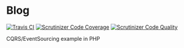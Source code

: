 # Blog

[![Travis CI](https://api.travis-ci.org/glopezdetorre/blog.svg?branch=master)](https://api.travis-ci.org/glopezdetorre/blog.svg?branch=master)
[![Scrutinizer Code Coverage](https://scrutinizer-ci.com/g/glopezdetorre/blog/badges/coverage.png?b=master)](https://scrutinizer-ci.com/g/glopezdetorre/blog/badges/coverage.png?b=master)
[![Scrutinizer Code Quality](https://scrutinizer-ci.com/g/glopezdetorre/blog/badges/quality-score.png?branch=master)](https://scrutinizer-ci.com/g/glopezdetorre/blog/?branch=master)

CQRS/EventSourcing example in PHP
